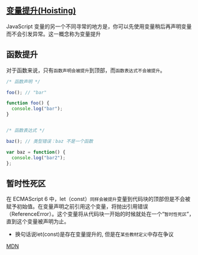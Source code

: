 ## [变量提升(Hoisting)](https://developer.mozilla.org/zh-CN/docs/Glossary/Hoisting)
JavaScript 变量的另一个不同寻常的地方是，你可以先使用变量稍后再声明变量而不会引发异常。这一概念称为变量提升

## 函数提升

对于函数来说，只有`函数声明会被提升`到顶部，而`函数表达式不会被提升`。

```js
/* 函数声明 */

foo(); // "bar"

function foo() {
  console.log("bar");
}


/* 函数表达式 */

baz(); // 类型错误：baz 不是一个函数

var baz = function() {
  console.log("bar2");
};
```




## 暂时性死区

在 ECMAScript 6 中，let（const）`同样会被提升`变量到代码块的顶部但是不会被赋予初始值。在变量声明之前引用这个变量，将抛出引用错误（ReferenceError）。这个变量将从代码块一开始的时候就处在一个“`暂时性死区`”，直到这个变量被声明为止。

- 换句话说let(const)是存在变量提升的, 但是在`某些教材定义`中存在争议

[MDN](https://developer.mozilla.org/zh-CN/docs/Web/JavaScript/Guide/Grammar_and_types)